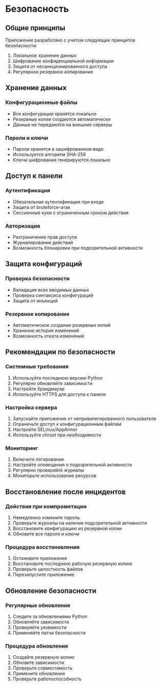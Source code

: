# Безопасность

## Общие принципы

Приложение разработано с учетом следующих принципов безопасности:

1. Локальное хранение данных
2. Шифрование конфиденциальной информации
3. Защита от несанкционированного доступа
4. Регулярное резервное копирование

## Хранение данных

### Конфигурационные файлы

- Все конфигурации хранятся локально
- Резервные копии создаются автоматически
- Данные не передаются на внешние серверы

### Пароли и ключи

- Пароли хранятся в зашифрованном виде
- Используется алгоритм SHA-256
- Ключи шифрования генерируются локально

## Доступ к панели

### Аутентификация

- Обязательная аутентификация при входе
- Защита от bruteforce-атак
- Сессионные куки с ограниченным сроком действия

### Авторизация

- Разграничение прав доступа
- Журналирование действий
- Возможность блокировки при подозрительной активности

## Защита конфигураций

### Проверка безопасности

- Валидация всех вводимых данных
- Проверка синтаксиса конфигураций
- Защита от инъекций

### Резервное копирование

- Автоматическое создание резервных копий
- Хранение истории изменений
- Возможность отката изменений

## Рекомендации по безопасности

### Системные требования

1. Используйте последнюю версию Python
2. Регулярно обновляйте зависимости
3. Настройте брандмауэр
4. Используйте HTTPS для доступа к панели

### Настройка сервера

1. Запускайте приложение от непривилегированного пользователя
2. Ограничьте доступ к конфигурационным файлам
3. Настройте SELinux/AppArmor
4. Используйте chroot при необходимости

### Мониторинг

1. Включите логирование
2. Настройте оповещения о подозрительной активности
3. Регулярно проверяйте журналы
4. Мониторьте использование ресурсов

## Восстановление после инцидентов

### Действия при компрометации

1. Немедленно измените пароль
2. Проверьте журналы на наличие подозрительной активности
3. Восстановите конфигурацию из резервной копии
4. Обновите все пароли и ключи

### Процедура восстановления

1. Остановите приложение
2. Восстановите последнюю рабочую резервную копию
3. Проверьте целостность файлов
4. Перезапустите приложение

## Обновление безопасности

### Регулярные обновления

1. Следите за обновлениями Python
2. Обновляйте зависимости
3. Проверяйте уязвимости
4. Применяйте патчи безопасности

### Процедура обновления

1. Создайте резервную копию
2. Обновите зависимости
3. Проверьте совместимость
4. Примените обновление
5. Проверьте работоспособность 